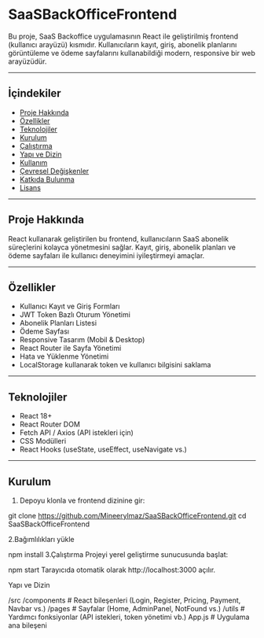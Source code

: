 # SaaSBackOfficeFrontend
Bu proje, SaaS Backoffice uygulamasının React ile geliştirilmiş frontend (kullanıcı arayüzü) kısmıdır. Kullanıcıların kayıt, giriş, abonelik planlarını görüntüleme ve ödeme sayfalarını kullanabildiği modern, responsive bir web arayüzüdür.

---

## İçindekiler
- [Proje Hakkında](#proje-hakkında)
- [Özellikler](#özellikler)
- [Teknolojiler](#teknolojiler)
- [Kurulum](#kurulum)
- [Çalıştırma](#çalıştırma)
- [Yapı ve Dizin](#yapı-ve-dizin)
- [Kullanım](#kullanım)
- [Çevresel Değişkenler](#çevresel-değişkenler)
- [Katkıda Bulunma](#katkıda-bulunma)
- [Lisans](#lisans)

---

## Proje Hakkında

React kullanarak geliştirilen bu frontend, kullanıcıların SaaS abonelik süreçlerini kolayca yönetmesini sağlar. Kayıt, giriş, abonelik planları ve ödeme sayfaları ile kullanıcı deneyimini iyileştirmeyi amaçlar.

---

## Özellikler

- Kullanıcı Kayıt ve Giriş Formları
- JWT Token Bazlı Oturum Yönetimi
- Abonelik Planları Listesi
- Ödeme Sayfası 
- Responsive Tasarım (Mobil & Desktop)
- React Router ile Sayfa Yönetimi
- Hata ve Yüklenme Yönetimi
- LocalStorage kullanarak token ve kullanıcı bilgisini saklama

---

## Teknolojiler

- React 18+
- React Router DOM
- Fetch API / Axios (API istekleri için)
- CSS Modülleri 
- React Hooks (useState, useEffect, useNavigate vs.)

---

## Kurulum
1. Depoyu klonla ve frontend dizinine gir:

git clone https://github.com/Mineerylmaz/SaaSBackOfficeFrontend.git
cd SaaSBackOfficeFrontend

2.Bağımlılıkları yükle

npm install
3.Çalıştırma
Projeyi yerel geliştirme sunucusunda başlat:

npm start
Tarayıcıda otomatik olarak http://localhost:3000 açılır.

Yapı ve Dizin

/src
  /components         # React bileşenleri (Login, Register, Pricing, Payment, Navbar vs.)
  /pages              # Sayfalar (Home, AdminPanel, NotFound vs.)
  /utils              # Yardımcı fonksiyonlar (API istekleri, token yönetimi vb.)
  App.js              # Uygulama ana bileşeni

  

